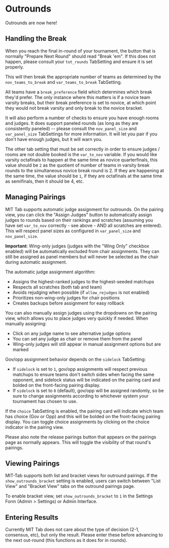 Outrounds
========

Outrounds are now here!

Handling the Break
------------------

When you reach the final in-round of your tournament, the button that is normally "Prepare Next Round" should read "Break 'em".  If this does not happen, please consult your `tot_rounds` TabSetting and ensure it is set properly.

This will then break the appropriate number of teams as determined by the `nov_teams_to_break` and `var_teams_to_break` TabSetting.

All teams have a `break_preference` field which determines which break they'd prefer.  The only instance where this matters is if a novice team varsity breaks, but their break preference is set to novice, at which point they would not break varsity and only break to the novice bracket.

It will also perform a number of checks to ensure you have enough rooms and judges.  It does support paneled rounds (as long as they are consistently paneled) -- please consult the `nov_panel_size` and `var_panel_size` TabSettings for more information.  It will let you pair if you don't have enough judges, but it will warn you.

The other tab setting that must be set correctly in order to ensure judges / rooms are not double booked is the `var_to_nov` variable.  If you would like varsity octafinals to happen at the same time as novice quarterfinals, this value should be `2` as the quotient of number of teams in varsity break rounds to the simultaneous novice break round is 2.  If they are happening at the same time, the value should be `1`, if they are octafinals at the same time as semifinals, then it should be 4, etc.

Managing Pairings
----------------

MIT Tab supports automatic judge assignment for outrounds. On the pairing view, you can click the "Assign Judges" button to automatically assign judges to rounds based on their rankings and scratches (assuming you have set `var_to_nov` correctly - see above - AND all scratches are entered). This will respect panel sizes as configured in `var_panel_size` and `nov_panel_size`.

**Important**: Wing-only judges (judges with the "Wing Only" checkbox enabled) will be automatically excluded from chair assignments. They can still be assigned as panel members but will never be selected as the chair during automatic assignment.

The automatic judge assignment algorithm:
- Assigns the highest-ranked judges to the highest-seeded matchups
- Respects all scratches (both tab and team)
- Avoids rejudging when possible (if `allow_rejudges` is not enabled)
- Prioritizes non-wing-only judges for chair positions
- Creates backups before assignment for easy rollback

You can also manually assign judges using the dropdowns on the pairing view, which allows you to place judges very quickly if needed. When manually assigning:
- Click on any judge name to see alternative judge options
- You can set any judge as chair or remove them from the panel
- Wing-only judges will still appear in manual assignment options but are marked

Gov/opp assignment behavior depends on the `sidelock` TabSetting:
- If `sidelock` is set to `1`, gov/opp assignments will respect previous matchups to ensure teams don't switch sides when facing the same opponent, and sidelock status will be indicated on the pairing card and bolded on the front-facing pairing display.
- If `sidelock` is set to `0` (default), gov/opp will be assigned randomly, so be sure to change assignments according to whichever system your tournament has chosen to use.

If the `choice` TabSetting is enabled, the pairing card will indicate which team has choice (Gov or Opp) and this will be bolded on the front-facing pairing display. You can toggle choice assignments by clicking on the choice indicator in the pairing view.

Please also note the release pairings button that appears on the pairings page as normally appears.  This will toggle the visibility of that round's pairings.

Viewing Pairings
----------------

MIT-Tab supports both list and bracket views for outround pairings. If the `show_outrounds_bracket` setting is enabled, users can switch between "List View" and "Bracket View" tabs on the outround pairings page. 

To enable bracket view, set `show_outrounds_bracket` to `1` in the Settings Form (Admin > Settings) or Admin Interface.

Entering Results
----------------

Currently MIT Tab does not care about the type of decision (2-1, consensus, etc), but only the result.  Please enter these before advancing to the next out-round (this functions as it does for in rounds).
